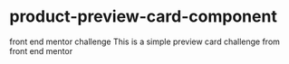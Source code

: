 # product-preview-card-component
front end mentor challenge 
This is a simple preview card challenge from front end mentor  

